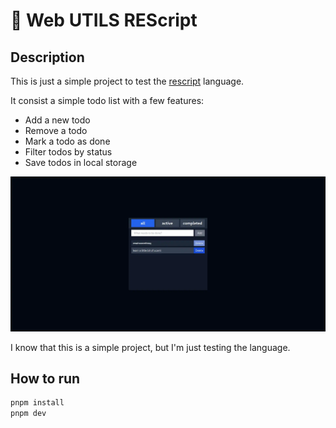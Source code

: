 # 🫠 Web UTILS REScript

## Description

This is just a simple project to test the [rescript](https://rescript-lang.org/) language.

It consist a simple todo list with a few features:

- Add a new todo
- Remove a todo
- Mark a todo as done
- Filter todos by status
- Save todos in local storage

![image](./.github/images/preview.webp)

I know that this is a simple project, but I'm just testing the language.

## How to run

```bash
pnpm install
pnpm dev
```
